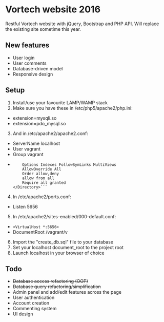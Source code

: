 # Vortech website 2016
Restful Vortech website with jQuery, Bootstrap and PHP API. Will replace the existing site sometime this year.

## New features
* User login  
* User comments  
* Database-driven model  
* Responsive design  

## Setup
1. Install/use your favourite LAMP/WAMP stack
2. Make sure you have these in /etc/php5/apache2/php.ini: 
  * extension=mysqli.so
  * extension=pdo_mysql.so
3. And in /etc/apache2/apache2.conf:
  * ServerName localhost
  * User vagrant
  * Group vagrant
  * ```<Directory /vagrant/v>  
        Options Indexes FollowSymLinks MultiViews  
        AllowOverride All  
        Order allow,deny  
        allow from all  
        Require all granted  
    </Directory>```
4. In /etc/apache2/ports.conf:
  * Listen 5656
5. In /etc/apache2/sites-enabled/000-default.conf:
  * `<VirtualHost *:5656>`
  * DocumentRoot /vagrant/v
6. Import the "create_db.sql" file to your database
7. Set your localhost document_root to the project root
8. Launch localhost in your browser of choice

## Todo
* ~~Database access refactoring (OOP)~~  
* ~~Database query refactoring/simplification~~  
* Admin panel and add/edit features across the page  
* User authentication  
* Account creation  
* Commenting system  
* UI design 
